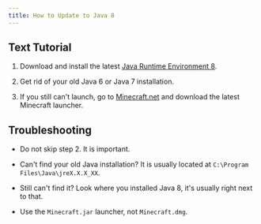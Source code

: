 ```yaml
---
title: How to Update to Java 8
---
```

## Text Tutorial
1. Download and install the latest <a href="http://java.com/download" target="_blank">Java Runtime Environment 8</a>.

2. Get rid of your old Java 6 or Java 7 installation.

3. If you still can't launch, go to [Minecraft.net](https://minecraft.net) and download the latest Minecraft launcher.

## Troubleshooting
- Do not skip step 2. It is important.

- Can't find your old Java installation? It is usually located at `C:\Program Files\Java\jreX.X.X_XX`.

- Still can't find it? Look where you installed Java 8, it's usually right next to that.

- Use the `Minecraft.jar` launcher, not `Minecraft.dmg`.
